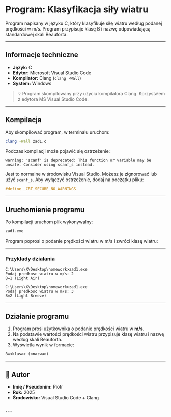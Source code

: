 # Program: Klasyfikacja siły wiatru

Program napisany w języku C, który klasyfikuje siłę wiatru według podanej prędkości w m/s. Program przypisuje klasę B i nazwę odpowiadającą standardowej skali Beauforta.

---

## Informacje techniczne

- **Język:** C  
- **Edytor:** Microsoft Visual Studio Code  
- **Kompilator:** Clang (`clang -Wall`)  
- **System:** Windows  

> 💡 Program skompilowany przy użyciu kompilatora Clang. Korzystałem z edytora MS Visual Studio Code.

---

## Kompilacja

Aby skompilować program, w terminalu uruchom:

```bash
clang -Wall zad1.c
````

Podczas kompilacji może pojawić się ostrzeżenie:

```
warning: 'scanf' is deprecated: This function or variable may be unsafe. Consider using scanf_s instead.
```

Jest to normalne w środowisku Visual Studio. Możesz je zignorować lub użyć `scanf_s`. Aby wyłączyć ostrzeżenie, dodaj na początku pliku:

```c
#define _CRT_SECURE_NO_WARNINGS
```

---

## Uruchomienie programu

Po kompilacji uruchom plik wykonywalny:

```bash
zad1.exe
```

Program poprosi o podanie prędkości wiatru w m/s i zwróci klasę wiatru:

---

### Przykłady działania

```
C:\Users\X\Desktop\homework>zad1.exe
Podaj predkosc wiatru w m/s: 2
B=1 (Light Air)
```

```
C:\Users\X\Desktop\homework>zad1.exe
Podaj predkosc wiatru w m/s: 3
B=2 (Light Breeze)
```

---

## Działanie programu

1. Program prosi użytkownika o podanie prędkości wiatru w **m/s**.
2. Na podstawie wartości prędkości wiatru przypisuje klasę wiatru i nazwę według skali Beauforta.
3. Wyświetla wynik w formacie:

```
B=<klasa> (<nazwa>)
```

---

## 👤 Autor

* **Imię / Pseudonim:** Piotr
* **Rok:** 2025
* **Środowisko:** Visual Studio Code + Clang

```

---

